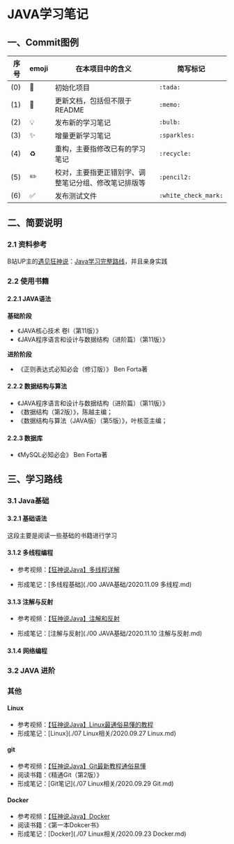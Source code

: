 # JAVA学习笔记

## 一、Commit图例

| 序号 | emoji              | 在本项目中的含义                                     | 简写标记             |
| ---- | ------------------ | ---------------------------------------------------- | -------------------- |
| (0)  | :tada:             | 初始化项目                                           | `:tada:`             |
| (1)  | :memo:             | 更新文档，包括但不限于README                         | `:memo:`             |
| (2)  | :bulb:             | 发布新的学习笔记                                     | `:bulb:`             |
| (3)  | :sparkles:         | 增量更新学习笔记                                     | `:sparkles:`         |
| (4)  | :recycle:          | 重构，主要指修改已有的学习笔记                       | `:recycle:`          |
| (5)  | :pencil2:          | 校对，主要指更正错别字、调整笔记分组、修改笔记排版等 | `:pencil2:`          |
| (6)  | :white_check_mark: | 发布测试文件                                         | `:white_check_mark:` |

## 二、简要说明

### 2.1 资料参考

B站UP主的[遇见狂神说](https://space.bilibili.com/95256449)：[Java学习完整路线](https://www.bilibili.com/read/cv5702420)，并且亲身实践

### 2.2 使用书籍

#### 2.2.1 JAVA语法

**基础阶段**

- 《JAVA核心技术 卷Ⅰ（第11版）》
- 《JAVA程序语言和设计与数据结构（进阶篇）（第11版）》

**进阶阶段**

- 《正则表达式必知必会（修订版）》 Ben Forta著

#### 2.2.2  数据结构与算法

- 《JAVA程序语言和设计与数据结构（进阶篇）（第11版）》
- 《数据结构（第2版）》，陈越主编；
- 《数据结构与算法（JAVA版）（第5版）》，叶核亚主编；

#### 2.2.3 数据库

- 《MySQL必知必会》 Ben Forta著

## 三、学习路线

### 3.1 Java基础

#### 3.2.1 基础语法

这段主要是阅读一些基础的书籍进行学习

#### 3.1.2 多线程编程

- 参考视频：[【狂神说Java】多线程详解](https://www.bilibili.com/video/BV1V4411p7EF)

- 形成笔记：[多线程基础](./00 JAVA基础/2020.11.09 多线程.md)

#### 3.1.3 注解与反射

- 参考视频：[【狂神说Java】注解和反射](https://www.bilibili.com/video/BV1p4411P7V3)

- 形成笔记：[注解与反射](./00 JAVA基础/2020.11.10 注解与反射.md)

#### 3.1.4 网络编程

### 3.2 JAVA 进阶



### 其他

#### Linux

- 参考视频：[【狂神说Java】Linux最通俗易懂的教程](https://www.bilibili.com/video/BV187411y7hF)
- 形成笔记：[Linux](./07 Linux相关/2020.09.27 Linux.md)

#### git

- 参考视频：[【狂神说Java】Git最新教程通俗易懂](https://www.bilibili.com/video/BV1FE411P7B3)
- 阅读书籍：《精通Git（第2版）》
- 形成笔记：[Git笔记](./07 Linux相关/2020.09.29 Git.md)

#### Docker

- 参考视频：[【狂神说Java】Docker](https://www.bilibili.com/video/BV1og4y1q7M4)
- 阅读书籍：《第一本Dokcer书》
- 形成笔记：[Docker](./07 Linux相关/2020.09.23 Docker.md)